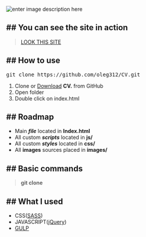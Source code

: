 ![enter image description here](https://i.imgur.com/RFOiJdW.png)
## ## You can see the site in action
><a  href="https://oleg312.github.io/CV/">LOOK THIS SITE</a>
## ## How to use

<pre>git clone https://github.com/oleg312/CV.git</pre>

1) Clone or <a  href="https://github.com/oleg312/CV/archive/main.zip">Download</a> **CV.** from GitHub
2) Open folder
3) Double click on index.html
## ## Roadmap
- Main **_file_** located in **Index.html**
- All custom **_scripts_** located in **js/**
- All custom **_styles_** located in **css/**
- All **images** sources placed in **images/**
## ## Basic commands
> **git clone**
## ## What I used
- CSS(<a  href="https://sass-lang.com/documentation/syntax">SASS</a>)
- JAVASCRIPT(<a  href="https://jquery.com/">jQuery</a>)
- <a href="https://gulpjs.com/">GULP</a>
